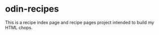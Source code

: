 # odin-recipes

This is a recipe index page and recipe pages project intended to build my HTML chops.